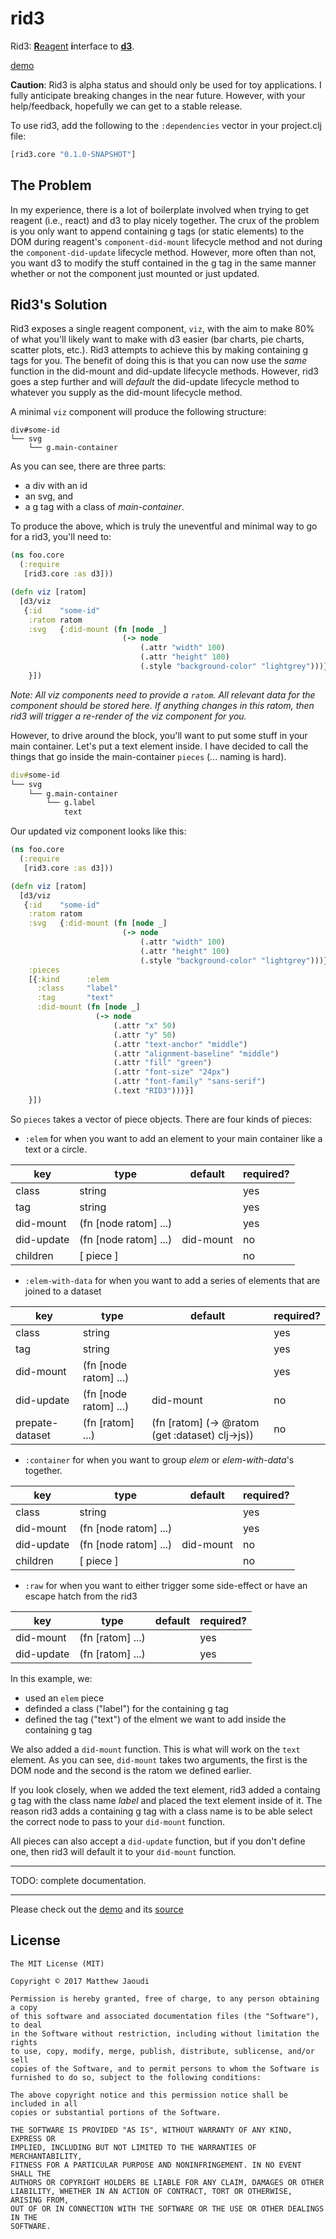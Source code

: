 # rid3

Rid3: [**R**eagent](https://github.com/reagent-project/reagent) **i**nterface to [**d3**](https://d3js.org/).

[demo](http://rid3.s3-website-us-west-1.amazonaws.com/)

**Caution**: Rid3 is alpha status and should only be used for toy applications.  I fully anticipate breaking changes in the near future. However, with your help/feedback, hopefully we can get to a stable release.

To use rid3, add the following to the `:dependencies` vector in your project.clj file:

```clojure
[rid3.core "0.1.0-SNAPSHOT"]
```

## The Problem

In my experience, there is a lot of boilerplate involved when trying to get reagent (i.e., react) and d3 to play nicely together.  The crux of the problem is you only want to append containing g tags (or static elements) to the DOM during reagent's `component-did-mount` lifecycle method and not during the `component-did-update` lifecycle method. However, more often than not, you want d3 to modify the stuff contained in the g tag in the same manner whether or not the component just mounted or just updated.

## Rid3's Solution

Rid3 exposes a single reagent component, `viz`, with the aim to make 80% of what you'll likely want to make with d3 easier (bar charts, pie charts, scatter plots, etc.).  Rid3 attempts to achieve this by making containing g tags for you. The benefit of doing this is that you can now use the *same* function in the did-mount and did-update lifecycle methods.  However, rid3 goes a step further and will *default* the did-update lifecycle method to whatever you supply as the did-mount lifecycle method.

A minimal `viz` component will produce the following structure:

```
div#some-id
└── svg
    └── g.main-container
```

As you can see, there are three parts: 
- a div with an id
- an svg, and
- a g tag with a class of *main-container*. 

To produce the above, which is truly the uneventful and minimal way to go for a rid3, you'll need to:

```clojure
(ns foo.core
  (:require
   [rid3.core :as d3]))

(defn viz [ratom]
  [d3/viz
   {:id    "some-id"
    :ratom ratom
    :svg   {:did-mount (fn [node _]
                         (-> node
                             (.attr "width" 100)
                             (.attr "height" 100)
                             (.style "background-color" "lightgrey")))}
    }])
```

*Note: All viz components need to provide a `ratom`. All relevant data for the component should be stored here. If anything changes in this ratom, then rid3 will trigger a re-render of the viz component for you.*

However, to drive around the block, you'll want to put some stuff in your main container. Let's put a text element inside.  I have decided to call the things that go inside the main-container `pieces` (... naming is hard).

```clojure
div#some-id
└── svg
    └── g.main-container
        └── g.label
            text
```

Our updated viz component looks like this:

```clojure
(ns foo.core
  (:require
   [rid3.core :as d3]))

(defn viz [ratom]
  [d3/viz
   {:id    "some-id"
    :ratom ratom
    :svg   {:did-mount (fn [node _]
                         (-> node
                             (.attr "width" 100)
                             (.attr "height" 100)
                             (.style "background-color" "lightgrey")))}
    :pieces
    [{:kind      :elem
      :class     "label"
      :tag       "text"
      :did-mount (fn [node _]
                   (-> node
                       (.attr "x" 50)
                       (.attr "y" 50)
                       (.attr "text-anchor" "middle")
                       (.attr "alignment-baseline" "middle")
                       (.attr "fill" "green")
                       (.attr "font-size" "24px")
                       (.attr "font-family" "sans-serif")
                       (.text "RID3")))}]
    }])
```

So `pieces` takes a vector of piece objects.  There are four kinds of pieces:

- `:elem` for when you want to add an element to your main container like a text or a circle.

| key        | type                  | default   | required? |
|------------|-----------------------|-----------|-----------|
| class      | string                |           | yes       |
| tag        | string                |           | yes       |
| did-mount  | (fn [node ratom] ...) |           | yes       |
| did-update | (fn [node ratom] ...) | did-mount | no        |
| children   | [ piece ]             |           | no        |

- `:elem-with-data` for when you want to add a series of elements that are joined to a dataset

| key             | type                  | default                                         | required? |
|-----------------|-----------------------|-------------------------------------------------|-----------|
| class           | string                |                                                 | yes       |
| tag             | string                |                                                 | yes       |
| did-mount       | (fn [node ratom] ...) |                                                 | yes       |
| did-update      | (fn [node ratom] ...) | did-mount                                       | no        |
| prepate-dataset | (fn [ratom] ...)      | (fn [ratom] (-> @ratom (get :dataset) clj->js)) | no        |

- `:container` for when you want to group *elem* or *elem-with-data*'s together.

| key        | type                  | default   | required? |
|------------|-----------------------|-----------|-----------|
| class      | string                |           | yes       |
| did-mount  | (fn [node ratom] ...) |           | yes       |
| did-update | (fn [node ratom] ...) | did-mount | no        |
| children   | [ piece ]             |           | no        |

- `:raw` for when you want to either trigger some side-effect or have an escape hatch from the rid3

| key        | type             | default | required? |
|------------|------------------|---------|-----------|
| did-mount  | (fn [ratom] ...) |         | yes       |
| did-update | (fn [ratom] ...) |         | yes       |

In this example, we:
- used an `elem` piece
- definded a class ("label") for the containing g tag
- defined the tag ("text") of the elment we want to add inside the containing g tag

We also added a `did-mount` function.  This is what will work on the `text` element.  As you can see, `did-mount` takes two arguments, the first is the DOM node and the second is the ratom we defined earlier.

If you look closely, when we added the text element, rid3 added a containg g tag with the class name *label* and placed the text element inside of it.  The reason rid3 adds a containing g tag with a class name is to be able select the correct node to pass to your `did-mount` function.

All pieces can also accept a `did-update` function, but if you don't define one, then rid3 will default it to your `did-mount` function.

---

TODO: complete documentation.

---

Please check out the [demo](http://rid3.s3-website-us-west-1.amazonaws.com/) and its [source](https://github.com/gadfly361/rid3/tree/master/src/demo/rid3)


## License

```
The MIT License (MIT)

Copyright © 2017 Matthew Jaoudi

Permission is hereby granted, free of charge, to any person obtaining a copy
of this software and associated documentation files (the "Software"), to deal
in the Software without restriction, including without limitation the rights
to use, copy, modify, merge, publish, distribute, sublicense, and/or sell
copies of the Software, and to permit persons to whom the Software is
furnished to do so, subject to the following conditions:

The above copyright notice and this permission notice shall be included in all
copies or substantial portions of the Software.

THE SOFTWARE IS PROVIDED "AS IS", WITHOUT WARRANTY OF ANY KIND, EXPRESS OR
IMPLIED, INCLUDING BUT NOT LIMITED TO THE WARRANTIES OF MERCHANTABILITY,
FITNESS FOR A PARTICULAR PURPOSE AND NONINFRINGEMENT. IN NO EVENT SHALL THE
AUTHORS OR COPYRIGHT HOLDERS BE LIABLE FOR ANY CLAIM, DAMAGES OR OTHER
LIABILITY, WHETHER IN AN ACTION OF CONTRACT, TORT OR OTHERWISE, ARISING FROM,
OUT OF OR IN CONNECTION WITH THE SOFTWARE OR THE USE OR OTHER DEALINGS IN THE
SOFTWARE.
```
